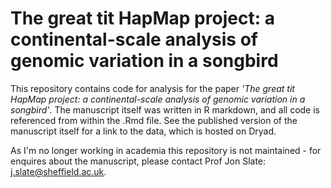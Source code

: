 # The great tit HapMap project: a continental-scale analysis of genomic variation in a songbird

This repository contains code for analysis for the paper *'The great tit HapMap project: a continental-scale analysis of genomic variation in a songbird'*. The manuscript itself was written in R markdown, and all code is referenced from within the .Rmd file. See the published version of the manuscript itself for a link to the data, which is hosted on Dryad.

As I'm no longer working in academia this repository is not maintained - for enquires about the manuscript, please contact Prof Jon Slate: j.slate@sheffield.ac.uk.